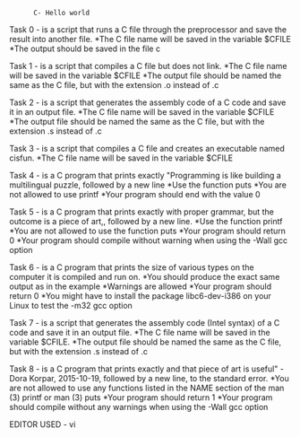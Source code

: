           C- Hello world
Task 0 - is a script that runs a C file through the preprocessor and save the result into another file.
    *The C file name will be saved in the variable $CFILE
     *The output should be saved in the file c

Task 1 - is a script that compiles a C file but does not link.
    *The C file name will be saved in the variable $CFILE
    *The output file should be named the same as the C file, but with the extension .o instead of .c
    
Task 2 - is a script that generates the assembly code of a C code and save it in an output file.
   *The C file name will be saved in the variable $CFILE
   *The output file should be named the same as the C file, but with the extension .s instead of .c

Task 3 - is a script that compiles a C file and creates an executable named cisfun.
    *The C file name will be saved in the variable $CFILE
    
Task 4 - is a C program that prints exactly "Programming is like building a multilingual puzzle, followed by a new line
   *Use the function puts
   *You are not allowed to use printf
   *Your program should end with the value 0
   
Task 5 - is a C program that prints exactly with proper grammar, but the outcome is a piece of art,, followed by a new line.
   *Use the function printf
    *You are not allowed to use the function puts
    *Your program should return 0
    *Your program should compile without warning when using the -Wall gcc option
    
Task 6 - is  a C program that prints the size of various types on the computer it is compiled and run on.
    *You should produce the exact same output as in the example
    *Warnings are allowed
    *Your program should return 0
    *You might have to install the package libc6-dev-i386 on your Linux to test the -m32 gcc option
    
 Task 7 - is  a script that generates the assembly code (Intel syntax) of a C code and save it in an output file.
    *The C file name will be saved in the variable $CFILE.
    *The output file should be named the same as the C file, but with the extension .s instead of .c
    
 Task 8 - is a C program that prints exactly and that piece of art is useful" - Dora Korpar, 2015-10-19, followed by a new line, to the standard error.
    *You are not allowed to use any functions listed in the NAME section of the man (3) printf or man (3) puts
    *Your program should return 1
    *Your program should compile without any warnings when using the -Wall gcc option
    
    
  EDITOR USED - vi
